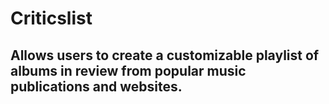 # Criticslist

## Allows users to create a customizable playlist of albums in review from popular music publications and websites. 